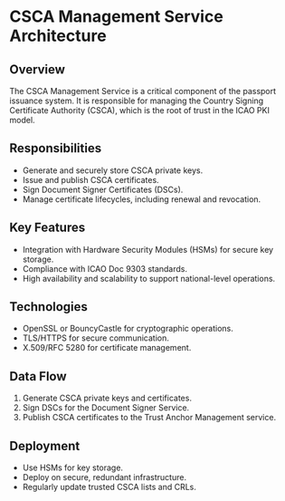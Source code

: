 # CSCA Management Service Architecture

## Overview
The CSCA Management Service is a critical component of the passport issuance system. It is responsible for managing the Country Signing Certificate Authority (CSCA), which is the root of trust in the ICAO PKI model.

## Responsibilities
- Generate and securely store CSCA private keys.
- Issue and publish CSCA certificates.
- Sign Document Signer Certificates (DSCs).
- Manage certificate lifecycles, including renewal and revocation.

## Key Features
- Integration with Hardware Security Modules (HSMs) for secure key storage.
- Compliance with ICAO Doc 9303 standards.
- High availability and scalability to support national-level operations.

## Technologies
- OpenSSL or BouncyCastle for cryptographic operations.
- TLS/HTTPS for secure communication.
- X.509/RFC 5280 for certificate management.

## Data Flow
1. Generate CSCA private keys and certificates.
2. Sign DSCs for the Document Signer Service.
3. Publish CSCA certificates to the Trust Anchor Management service.

## Deployment
- Use HSMs for key storage.
- Deploy on secure, redundant infrastructure.
- Regularly update trusted CSCA lists and CRLs.